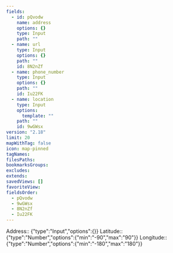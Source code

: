 ```yaml
---
fields:
  - id: pQvodw
    name: address
    options: {}
    type: Input
    path: ""
  - name: url
    type: Input
    options: {}
    path: ""
    id: 8N2nZf
  - name: phone_number
    type: Input
    options: {}
    path: ""
    id: Iu22FK
  - name: location
    type: Input
    options:
      template: ""
    path: ""
    id: 9wGWsx
version: "2.18"
limit: 20
mapWithTag: false
icon: map-pinned
tagNames: 
filesPaths: 
bookmarksGroups: 
excludes: 
extends: 
savedViews: []
favoriteView: 
fieldsOrder:
  - pQvodw
  - 9wGWsx
  - 8N2nZf
  - Iu22FK
---
```


Address:: {"type":"Input","options":{}}
Latitude:: {"type":"Number","options":{"min":"-90","max":"90"}}
Longitude:: {"type":"Number","options":{"min":"-180","max":"180"}}